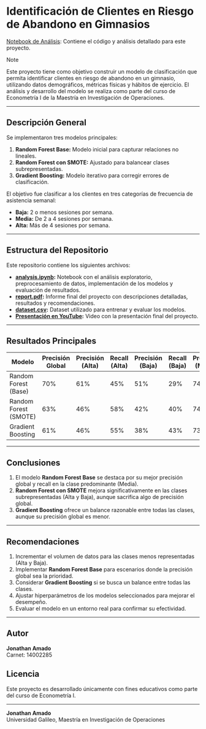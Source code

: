 # Identificación de Clientes en Riesgo de Abandono en Gimnasios

[Notebook de Análisis](./analysis.ipynb): Contiene el código y análisis detallado para este proyecto.

> [!NOTE]
> Este proyecto tiene como objetivo construir un modelo de clasificación que permita identificar clientes en riesgo de abandono en un gimnasio, utilizando datos demográficos, métricas físicas y hábitos de ejercicio. El análisis y desarrollo del modelo se realiza como parte del curso de Econometría I de la Maestría en Investigación de Operaciones.

---

## Descripción General

Se implementaron tres modelos principales:
1. **Random Forest Base:** Modelo inicial para capturar relaciones no lineales.
2. **Random Forest con SMOTE:** Ajustado para balancear clases subrepresentadas.
3. **Gradient Boosting:** Modelo iterativo para corregir errores de clasificación.

El objetivo fue clasificar a los clientes en tres categorías de frecuencia de asistencia semanal:
- **Baja:** 2 o menos sesiones por semana.
- **Media:** De 2 a 4 sesiones por semana.
- **Alta:** Más de 4 sesiones por semana.

---

## Estructura del Repositorio

Este repositorio contiene los siguientes archivos:

- **[analysis.ipynb](analysis.ipynb):** Notebook con el análisis exploratorio, preprocesamiento de datos, implementación de los modelos y evaluación de resultados.
- **[report.pdf](report.pdf):** Informe final del proyecto con descripciones detalladas, resultados y recomendaciones.
- **[dataset.csv](dataset.csv):** Dataset utilizado para entrenar y evaluar los modelos.
- **[Presentación en YouTube](https://www.youtube.com/watch?v=XXXXXXXXXX):** Video con la presentación final del proyecto.

---

## Resultados Principales

| **Modelo**            | **Precisión Global** | **Precisión (Alta)** | **Recall (Alta)** | **Precisión (Baja)** | **Recall (Baja)** | **Precisión (Media)** | **Recall (Media)** |
|------------------------|----------------------|-----------------------|-------------------|-----------------------|-------------------|-----------------------|--------------------|
| Random Forest (Base)  | 70%                 | 61%                  | 45%              | 51%                  | 29%              | 74%                  | 87%               |
| Random Forest (SMOTE) | 63%                 | 46%                  | 58%              | 42%                  | 40%              | 74%                  | 72%               |
| Gradient Boosting     | 61%                 | 46%                  | 55%              | 38%                  | 43%              | 73%                  | 67%               |

---

## Conclusiones

1. El modelo **Random Forest Base** se destaca por su mejor precisión global y recall en la clase predominante (Media).
2. **Random Forest con SMOTE** mejora significativamente en las clases subrepresentadas (Alta y Baja), aunque sacrifica algo de precisión global.
3. **Gradient Boosting** ofrece un balance razonable entre todas las clases, aunque su precisión global es menor.

---

## Recomendaciones

1. Incrementar el volumen de datos para las clases menos representadas (Alta y Baja).
2. Implementar **Random Forest Base** para escenarios donde la precisión global sea la prioridad.
3. Considerar **Gradient Boosting** si se busca un balance entre todas las clases.
4. Ajustar hiperparámetros de los modelos seleccionados para mejorar el desempeño.
5. Evaluar el modelo en un entorno real para confirmar su efectividad.

---

## Autor
**Jonathan Amado**  
Carnet: 14002285

## Licencia
Este proyecto es desarrollado únicamente con fines educativos como parte del curso de Econometría I.

---
**Jonathan Amado**  
Universidad Galileo, Maestría en Investigación de Operaciones

